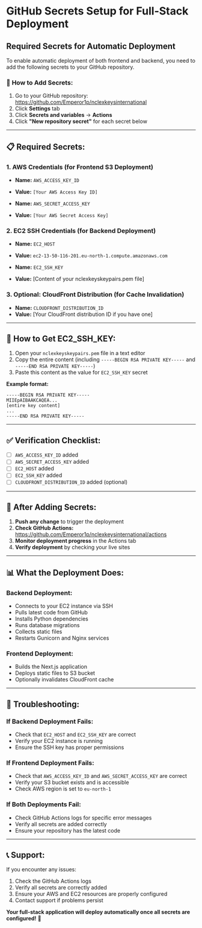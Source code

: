 # GitHub Secrets Setup for Full-Stack Deployment

## Required Secrets for Automatic Deployment

To enable automatic deployment of both frontend and backend, you need to add the following secrets to your GitHub repository.

### 🔧 **How to Add Secrets:**

1. Go to your GitHub repository: https://github.com/Emperor1p/nclexkeysinternational
2. Click **Settings** tab
3. Click **Secrets and variables** → **Actions**
4. Click **"New repository secret"** for each secret below

---

## 📋 **Required Secrets:**

### **1. AWS Credentials (for Frontend S3 Deployment)**
- **Name:** `AWS_ACCESS_KEY_ID`
- **Value:** `[Your AWS Access Key ID]`

- **Name:** `AWS_SECRET_ACCESS_KEY`
- **Value:** `[Your AWS Secret Access Key]`

### **2. EC2 SSH Credentials (for Backend Deployment)**
- **Name:** `EC2_HOST`
- **Value:** `ec2-13-50-116-201.eu-north-1.compute.amazonaws.com`

- **Name:** `EC2_SSH_KEY`
- **Value:** [Content of your nclexkeyskeypairs.pem file]

### **3. Optional: CloudFront Distribution (for Cache Invalidation)**
- **Name:** `CLOUDFRONT_DISTRIBUTION_ID`
- **Value:** [Your CloudFront distribution ID if you have one]

---

## 🔑 **How to Get EC2_SSH_KEY:**

1. Open your `nclexkeyskeypairs.pem` file in a text editor
2. Copy the entire content (including `-----BEGIN RSA PRIVATE KEY-----` and `-----END RSA PRIVATE KEY-----`)
3. Paste this content as the value for `EC2_SSH_KEY` secret

**Example format:**
```
-----BEGIN RSA PRIVATE KEY-----
MIIEpAIBAAKCAQEA...
[entire key content]
...
-----END RSA PRIVATE KEY-----
```

---

## ✅ **Verification Checklist:**

- [ ] `AWS_ACCESS_KEY_ID` added
- [ ] `AWS_SECRET_ACCESS_KEY` added
- [ ] `EC2_HOST` added
- [ ] `EC2_SSH_KEY` added
- [ ] `CLOUDFRONT_DISTRIBUTION_ID` added (optional)

---

## 🚀 **After Adding Secrets:**

1. **Push any change** to trigger the deployment
2. **Check GitHub Actions:** https://github.com/Emperor1p/nclexkeysinternational/actions
3. **Monitor deployment progress** in the Actions tab
4. **Verify deployment** by checking your live sites

---

## 📊 **What the Deployment Does:**

### **Backend Deployment:**
- Connects to your EC2 instance via SSH
- Pulls latest code from GitHub
- Installs Python dependencies
- Runs database migrations
- Collects static files
- Restarts Gunicorn and Nginx services

### **Frontend Deployment:**
- Builds the Next.js application
- Deploys static files to S3 bucket
- Optionally invalidates CloudFront cache

---

## 🔧 **Troubleshooting:**

### **If Backend Deployment Fails:**
- Check that `EC2_HOST` and `EC2_SSH_KEY` are correct
- Verify your EC2 instance is running
- Ensure the SSH key has proper permissions

### **If Frontend Deployment Fails:**
- Check that `AWS_ACCESS_KEY_ID` and `AWS_SECRET_ACCESS_KEY` are correct
- Verify your S3 bucket exists and is accessible
- Check AWS region is set to `eu-north-1`

### **If Both Deployments Fail:**
- Check GitHub Actions logs for specific error messages
- Verify all secrets are added correctly
- Ensure your repository has the latest code

---

## 📞 **Support:**

If you encounter any issues:
1. Check the GitHub Actions logs
2. Verify all secrets are correctly added
3. Ensure your AWS and EC2 resources are properly configured
4. Contact support if problems persist

**Your full-stack application will deploy automatically once all secrets are configured!** 🎯
